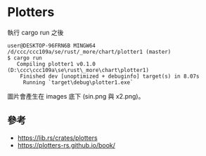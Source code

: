 # Plotters

執行 cargo run 之後

```
user@DESKTOP-96FRN6B MINGW64 /d/ccc/ccc109a/se/rust/_more/chart/plotter1 (master)
$ cargo run
   Compiling plotter1 v0.1.0 (D:\ccc\ccc109a\se\rust\_more\chart\plotter1)
    Finished dev [unoptimized + debuginfo] target(s) in 8.07s
     Running `target\debug\plotter1.exe`
```

圖片會產生在 images 底下 (sin.png 與 x2.png)。

## 參考
* https://lib.rs/crates/plotters
* https://plotters-rs.github.io/book/
